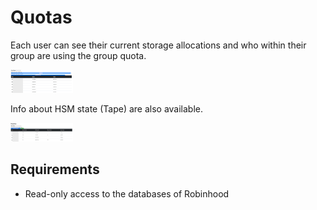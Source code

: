 # Quotas
Each user can see their current storage allocations and who within their group are using the group quota.

<a href="quota.png"><img src="quota.png" alt="Quotas" width="100"/></a>

Info about HSM state (Tape) are also available.

<a href="hsm.png"><img src="hsm.png" alt="HSM" width="100"/></a>

## Requirements
* Read-only access to the databases of Robinhood

